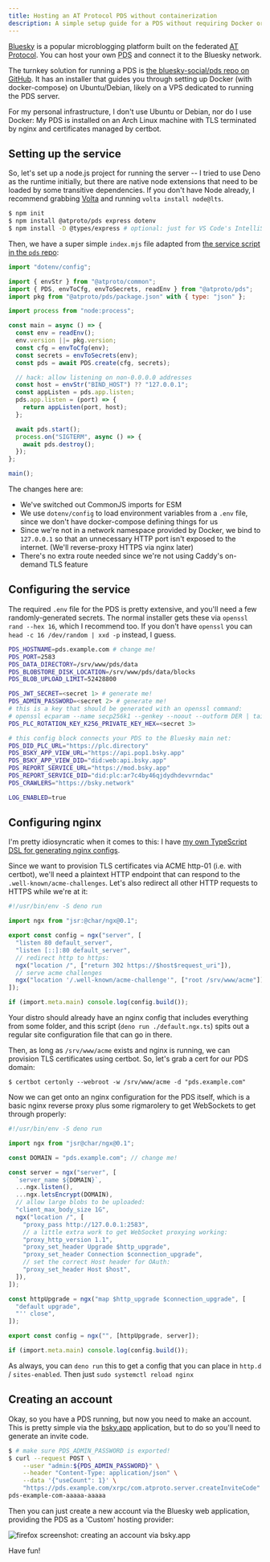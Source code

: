 ```yaml
---
title: Hosting an AT Protocol PDS without containerization
description: A simple setup guide for a PDS without requiring Docker or Caddy
---
```


<section id="intro">

[Bluesky](https://bsky.social/about) is a popular microblogging platform built on the federated [AT Protocol](https://atproto.com).
You can host your own <abbr title="Personal Data Server">PDS</abbr> and connect it to the Bluesky network.

The turnkey solution for running a PDS is [the bluesky-social/pds repo on GitHub](https://github.com/bluesky-social/pds).
It has an installer that guides you through setting up Docker (with docker-compose) on Ubuntu/Debian, likely on a VPS dedicated to running the PDS server.

For my personal infrastructure, I don't use Ubuntu or Debian, nor do I use Docker:
My PDS is installed on an Arch Linux machine with TLS terminated by nginx and certificates managed by certbot.

</section>
<section id="service-setup">

## Setting up the service

So, let's set up a node.js project for running the server -- I tried to use Deno as the runtime initially, but there are native node extensions that need to be loaded by some transitive dependencies. If you don't have Node already, I recommend grabbing [Volta](https://volta.sh/) and running `volta install node@lts`.

```bash
$ npm init
$ npm install @atproto/pds express dotenv
$ npm install -D @types/express # optional: just for VS Code's IntelliSense
```

Then, we have a super simple `index.mjs` file adapted from [the service script in the `pds` repo](https://github.com/bluesky-social/pds/blob/main/service/index.js):

```javascript
import "dotenv/config";

import { envStr } from "@atproto/common";
import { PDS, envToCfg, envToSecrets, readEnv } from "@atproto/pds";
import pkg from "@atproto/pds/package.json" with { type: "json" };

import process from "node:process";

const main = async () => {
  const env = readEnv();
  env.version ||= pkg.version;
  const cfg = envToCfg(env);
  const secrets = envToSecrets(env);
  const pds = await PDS.create(cfg, secrets);

  // hack: allow listening on non-0.0.0.0 addresses
  const host = envStr("BIND_HOST") ?? "127.0.0.1";
  const appListen = pds.app.listen;
  pds.app.listen = (port) => {
    return appListen(port, host);
  };

  await pds.start();
  process.on("SIGTERM", async () => {
    await pds.destroy();
  });
};

main();
```

The changes here are:

- We've switched out CommonJS imports for ESM
- We use `dotenv/config` to load environment variables from a `.env` file, since we don't have docker-compose defining things for us
- Since we're not in a network namespace provided by Docker, we bind to `127.0.0.1` so that an unnecessary HTTP port isn't exposed to the internet. (We'll reverse-proxy HTTPS via nginx later)
- There's no extra route needed since we're not using Caddy's on-demand TLS feature

</section>
<section id="service-config">

## Configuring the service

The required `.env` file for the PDS is pretty extensive, and you'll need a few randomly-generated secrets.
The normal installer gets these via `openssl rand --hex 16`, which I recommend too. If you don't have `openssl` you can `head -c 16 /dev/random | xxd -p` instead, I guess.

```bash
PDS_HOSTNAME=pds.example.com # change me!
PDS_PORT=2583
PDS_DATA_DIRECTORY=/srv/www/pds/data
PDS_BLOBSTORE_DISK_LOCATION=/srv/www/pds/data/blocks
PDS_BLOB_UPLOAD_LIMIT=52428800

PDS_JWT_SECRET=<secret 1> # generate me!
PDS_ADMIN_PASSWORD=<secret 2> # generate me!
# this is a key that should be generated with an openssl command:
# openssl ecparam --name secp256k1 --genkey --noout --outform DER | tail -c +8 | head -c 32 | xxd -p -c 32
PDS_PLC_ROTATION_KEY_K256_PRIVATE_KEY_HEX=<secret 3>

# this config block connects your PDS to the Bluesky main net:
PDS_DID_PLC_URL="https://plc.directory"
PDS_BSKY_APP_VIEW_URL="https://api.pop1.bsky.app"
PDS_BSKY_APP_VIEW_DID="did:web:api.bsky.app"
PDS_REPORT_SERVICE_URL="https://mod.bsky.app"
PDS_REPORT_SERVICE_DID="did:plc:ar7c4by46qjdydhdevvrndac"
PDS_CRAWLERS="https://bsky.network"

LOG_ENABLED=true
```

</section>
<section id="nginx-config">

## Configuring nginx

I'm pretty idiosyncratic when it comes to this: I have [my own TypeScript DSL for generating nginx configs](https://jsr.io/@char/ngx).

Since we want to provision TLS certificates via ACME http-01 (i.e. with certbot), we'll need a plaintext HTTP endpoint that can respond to the `.well-known/acme-challenges`.
Let's also redirect all other HTTP requests to HTTPS while we're at it:

```typescript
#!/usr/bin/env -S deno run

import ngx from "jsr:@char/ngx@0.1";

export const config = ngx("server", [
  "listen 80 default_server",
  "listen [::]:80 default_server",
  // redirect http to https:
  ngx("location /", ["return 302 https://$host$request_uri"]),
  // serve acme challenges
  ngx("location '/.well-known/acme-challenge'", ["root /srv/www/acme"]),
]);

if (import.meta.main) console.log(config.build());
```

Your distro should already have an nginx config that includes everything from some folder, and this script (`deno run ./default.ngx.ts`) spits out a regular site configuration file that can go in there.

Then, as long as `/srv/www/acme` exists and nginx is running, we can provision TLS certificates using certbot.
So, let's grab a cert for our PDS domain:

```shell
$ certbot certonly --webroot -w /srv/www/acme -d "pds.example.com"
```

Now we can get onto an nginx configuration for the PDS itself, which is a basic nginx reverse proxy plus some rigmarolery to get WebSockets to get through properly:

```typescript
#!/usr/bin/env -S deno run

import ngx from "jsr@char/ngx@0.1";

const DOMAIN = "pds.example.com"; // change me!

const server = ngx("server", [
  `server_name ${DOMAIN}`,
  ...ngx.listen(),
  ...ngx.letsEncrypt(DOMAIN),
  // allow large blobs to be uploaded:
  "client_max_body_size 1G",
  ngx("location /", [
    "proxy_pass http://127.0.0.1:2583",
    // a little extra work to get WebSocket proxying working:
    "proxy_http_version 1.1",
    "proxy_set_header Upgrade $http_upgrade",
    "proxy_set_header Connection $connection_upgrade",
    // set the correct Host header for OAuth:
    "proxy_set_header Host $host",
  ]),
]);

const httpUpgrade = ngx("map $http_upgrade $connection_upgrade", [
  "default upgrade",
  "'' close",
]);

export const config = ngx("", [httpUpgrade, server]);

if (import.meta.main) console.log(config.build());
```

As always, you can `deno run` this to get a config that you can place in `http.d` / `sites-enabled`. Then just `sudo systemctl reload nginx`

</section>
<section id="create-account">

## Creating an account

Okay, so you have a PDS running, but now you need to make an account. This is pretty simple via the [bsky.app](https://bsky.app/) application, but to do so you'll need to generate an invite code.

```bash
$ # make sure PDS_ADMIN_PASSWORD is exported!
$ curl --request POST \
    --user "admin:${PDS_ADMIN_PASSWORD}" \
    --header "Content-Type: application/json" \
    --data '{"useCount": 1}' \
    "https://pds.example.com/xrpc/com.atproto.server.createInviteCode"
pds-example-com-aaaaa-aaaaa
```

Then you can just create a new account via the Bluesky web application, providing the PDS as a 'Custom' hosting provider:

<img alt="firefox screenshot: creating an account via bsky.app" src="/assets/blog/atproto-pds/create-an-account.png" />

Have fun!

</section>
